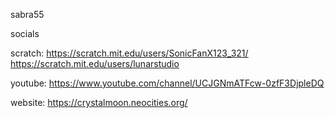 sabra55

socials

scratch: https://scratch.mit.edu/users/SonicFanX123_321/ https://scratch.mit.edu/users/lunarstudio

youtube: https://www.youtube.com/channel/UCJGNmATFcw-0zfF3DjpleDQ

website: https://crystalmoon.neocities.org/
